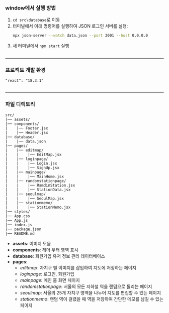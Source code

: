 <h3>window에서 실행 방법</h3>

1. `cd src\database`로 이동  
2. 터미널에서 아래 명령어를 실행하여 JSON 로그인 서버를 실행:
   ```bash
   npx json-server --watch data.json --port 3001 --host 0.0.0.0
3. 새 터미널에서 `npm start` 실행 <br/><br/>


<hr/>
<h3>프로젝트 개발 환경</h3>

`"react": "18.3.1"`
<br/><br/>


<hr/>
<h3>파일 디렉토리</h3>

```
src/
|── assets/
|── components/
|    |── Footer.jsx
|    |── Header.jsx
|── database/
|    |── data.json
|── pages/
|    |── editmap/
|    |    |── EditMap.jsx
|    |── loginpage/
|    |    |── Login.jsx
|    |    |── SignUp.jsx
|    |── mainpage/
|    |    |── MainHome.jsx
|    |── randomstationpage/
|    |    |── RamdinStation.jsx
|    |    |── StationData.jsx
|    |── seoulmap/
|    |    |── SeoulMap.jsx
|    |── stationmemo/
|    |    |── StationMemo.jsx
|── styles/
|── App.css
|── App.js
|── index.js
|── package.json
|── README.md
```

- **assets**: 이미지 모음
- **components**: 헤더 푸터 영역 표시
- **database**: 회원가입 유저 정보 관리 데이터베이스
- **pages**: 
   - *editmap*: 자치구 별 이미지를 삽입하여 지도에 저장하는 페이지
   - *loginpage*: 로그인, 회원가입
   - *mainpage*: 메인 홈 화면 페이지
   - *randomstationpage*: 서울의 모든 지하철 역을 랜덤으로 돌리는 페이지
   - *seoulmap*: 서울의 25개 자치구 영역을 나누어 지도를 편집할 수 있는 페이지
   - *stationmemo*: 랜덤 역이 걸렸을 때 역을 저장하여 간단한 메모를 남길 수 있는 페이지